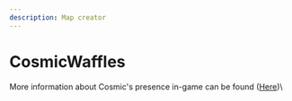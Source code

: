 ```yaml
---
description: Map creator
---
```


# CosmicWaffles

More information about Cosmic's presence in-game can be found ([Here](../../../the-world/civilization/towns/finland-region/garvia/garvian-residents/cosmicwaffles.md))\
